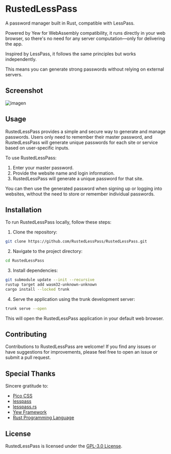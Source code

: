 # RustedLessPass 

A password manager built in Rust, compatible with LessPass.

Powered by Yew for WebAssembly compatibility, it runs directly in your web browser, so there's no need for any server computation—only for delivering the app.

Inspired by LessPass, it follows the same principles but works independently.

This means you can generate strong passwords without relying on external servers.

## Screenshot

![imagen](https://github.com/RustedLessPass/RustedLessPass/assets/54779580/db64b347-6875-4886-8f79-c6d7c31bf1c0)

## Usage

RustedLessPass provides a simple and secure way to generate and manage passwords. Users only need to remember their master password, and RustedLessPass will generate unique passwords for each site or service based on user-specific inputs.

To use RustedLessPass:

1. Enter your master password.
2. Provide the website name and login information.
3. RustedLessPass will generate a unique password for that site.

You can then use the generated password when signing up or logging into websites, without the need to store or remember individual passwords.

## Installation

To run RustedLessPass locally, follow these steps:

1. Clone the repository:
```bash
git clone https://github.com/RustedLessPass/RustedLessPass.git
```
2. Navigate to the project directory:
```bash
cd RustedLessPass
```
3. Install dependencies:
```bash
git submodule update --init --recursive
rustup target add wasm32-unknown-unknown
cargo install --locked trunk
```
4. Serve the application using the trunk development server:
```bash
trunk serve --open
```

This will open the RustedLessPass application in your default web browser.

## Contributing

Contributions to RustedLessPass are welcome! If you find any issues or have suggestions for improvements, please feel free to open an issue or submit a pull request.

## Special Thanks

Sincere gratitude to:

- [Pico CSS](https://picocss.com)
- [lesspass](https://github.com/lesspass/lesspass)
- [lesspass.rs](https://github.com/71/lesspass.rs)
- [Yew Framework](https://yew.rs)
- [Rust Programming Language](https://rust-lang.org)

## License

RustedLessPass is licensed under the [GPL-3.0 License](LICENSE).

